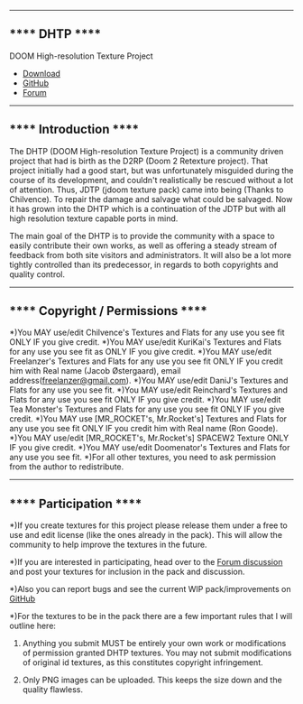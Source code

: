 --------------
**** DHTP ****
--------------

DOOM High-resolution Texture Project
* [Download](http://dhtp.hiriwa.com/)
* [GitHub](https://github.com/KuriKai/DHTP/)
* [Forum](http://dengine.net/forums/viewtopic.php?f=3&t=875#topic)



----------------------
**** Introduction ****
----------------------

The DHTP (DOOM High-resolution Texture Project) is a community driven project that had is birth as the D2RP (Doom 2 Retexture project). That project initially had a good start, but was unfortunately misguided during the course of its development, and couldn't realistically be rescued without a lot of attention. Thus, JDTP (jdoom texture pack) came into being (Thanks to Chilvence). To repair the damage and salvage what could be salvaged.
Now it has grown into the DHTP which is a continuation of the JDTP but with all high resolution texture capable ports in mind.

The main goal of the DHTP is to provide the community with a space to easily contribute their own works, as well as offering a steady stream of feedback from both site visitors and administrators. It will also be a lot more tightly controlled than its predecessor, in regards to both copyrights and quality control.



---------------------------------
**** Copyright / Permissions ****
---------------------------------

*)You MAY use/edit Chilvence's Textures and Flats for any use you see fit ONLY IF you give credit.
*)You MAY use/edit KuriKai's Textures and Flats for any use you see fit as ONLY IF you give credit.
*)You MAY use/edit Freelanzer's Textures and Flats for any use you see fit ONLY IF you credit him with Real name (Jacob Østergaard), email address(freelanzer@gmail.com).
*)You MAY use/edit DaniJ's Textures and Flats for any use you see fit.
*)You MAY use/edit Reinchard's Textures and Flats for any use you see fit ONLY IF you give credit.
*)You MAY use/edit Tea Monster's Textures and Flats for any use you see fit ONLY IF you give credit.
*)You MAY use [MR_ROCKET's, Mr.Rocket's] Textures and Flats for any use you see fit ONLY IF you credit him with Real name (Ron Goode).
*)You MAY use/edit [MR_ROCKET's, Mr.Rocket's] SPACEW2 Texture ONLY IF you give credit.
*)You MAY use/edit Doomenator's Textures and Flats for any use you see fit.
*)For all other textures, you need to ask permission from the author to redistribute.



-----------------------
**** Participation ****
-----------------------

*)If you create textures for this project please release them under a free to use and edit license (like the ones already in the pack). This will allow the community to help improve the textures in the future.

*)If you are interested in participating, head over to the [Forum discussion](http://dengine.net/forums/viewtopic.php?f=3&t=875#topic) and post your textures for inclusion in the pack and discussion.

*)Also you can report bugs and see the current WIP pack/improvements on [GitHub](https://github.com/KuriKai/DHTP/)

*)For the textures to be in the pack there are a few important rules that I will outline here:

1. Anything you submit MUST be entirely your own work or modifications of permission granted DHTP textures. You may not submit modifications of original id textures, as this constitutes copyright infringement.

2. Only PNG images can be uploaded. This keeps the size down and the quality flawless.
